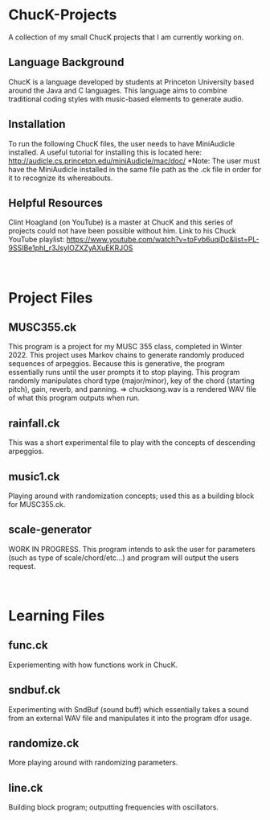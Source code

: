 # ChucK-Projects
A collection of my small ChucK projects that I am currently working on.

## Language Background
ChucK is a language developed by students at Princeton University based around the Java and C languages. 
This language aims to combine traditional coding styles with music-based elements to generate audio.

## Installation
To run the following ChucK files, the user needs to have MiniAudicle installed. 
A useful tutorial for installing this is located here: http://audicle.cs.princeton.edu/miniAudicle/mac/doc/
*Note: The user must have the MiniAudicle installed in the same file path as the .ck file in order for it to recognize its whereabouts.

## Helpful Resources
Clint Hoagland (on YouTube) is a master at ChucK and this series of projects could not have been possible without him. 
Link to his Chuck YouTube playlist: https://www.youtube.com/watch?v=toFvb6uqiDc&list=PL-9SSIBe1phI_r3JsylOZXZyAXuEKRJOS
<br /><br /><br />

# Project Files
## MUSC355.ck
This program is a project for my MUSC 355 class, completed in Winter 2022. This project uses Markov chains to generate randomly produced sequences of arpeggios.
Because this is generative, the program essentially runs until the user prompts it to stop playing.
This program randomly manipulates chord type (major/minor), key of the chord (starting pitch), gain, reverb, and panning.
=> chucksong.wav is a rendered WAV file of what this program outputs when run.

## rainfall.ck
This was a short experimental file to play with the concepts of descending arpeggios.

## music1.ck
Playing around with randomization concepts; used this as a building block for MUSC355.ck.

## scale-generator
WORK IN PROGRESS. This program intends to ask the user for parameters (such as type of scale/chord/etc...) and program will output the users request.
<br /><br /><br />

# Learning Files
## func.ck
Experiementing with how functions work in ChucK.

## sndbuf.ck
Experimenting with SndBuf (sound buff) which essentially takes a sound from an external WAV file and manipulates it into the program dfor usage.

## randomize.ck
More playing around with randomizing parameters.

## line.ck
Building block program; outputting frequencies with oscillators.
